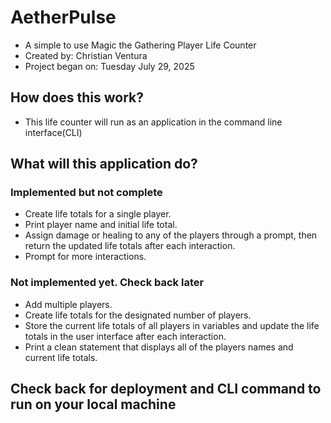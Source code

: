 # AetherPulse 
  - A simple to use Magic the Gathering Player Life Counter 
  - Created by: Christian Ventura
  - Project began on: Tuesday July 29, 2025

## How does this work?
  - This life counter will run as an application in the command line interface(CLI)

## What will this application do?
### Implemented but not complete
  - Create life totals for a single player.
  - Print player name and initial life total.
  - Assign damage or healing to any of the players through a prompt, then return the updated life totals after each interaction.
  - Prompt for more interactions.
### Not implemented yet. Check back later
  - Add multiple players.
  - Create life totals for the designated number of players.
  - Store the current life totals of all players in variables and update the life totals in the user interface after each interaction.
  - Print a clean statement that displays all of the players names and current life totals.

## Check back for deployment and CLI command to run on your local machine
  
